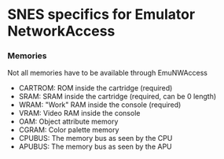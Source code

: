 # SNES specifics for Emulator NetworkAccess

### Memories
Not all memories have to be available through EmuNWAccess

* CARTROM: ROM inside the cartridge (required)
* SRAM: SRAM inside the cartridge (required, can be 0 length)
* WRAM: "Work" RAM inside the console (required)
* VRAM: Video RAM inside the console
* OAM: Object attribute memory
* CGRAM: Color palette memory
* CPUBUS: The memory bus as seen by the CPU
* APUBUS: The memory bus as seen by the APU
